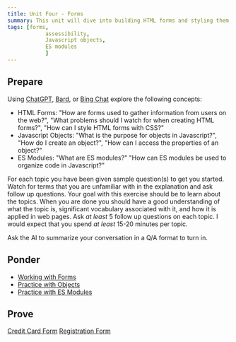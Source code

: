 ```yaml
---
title: Unit Four - Forms
summary: This unit will dive into building HTML forms and styling them with CSS. Javascript objects and ES modules will also be introduced
tags: [forms,
		 	assessibility,
			Javascript objects,
			ES modules
			]
---
```


## Prepare

Using [ChatGPT](https://chat.openai.com), [Bard](https://bard.google.com), or [Bing Chat](https://www.bing.com/search?q=Bing+AI&showconv=1&FORM=hpcodx) explore the following concepts:

- HTML Forms: "How are forms used to gather information from users on the web?", "What problems should I watch for when creating HTML forms?", "How can I style HTML forms with CSS?"
- Javascript Objects: "What is the purpose for objects in Javascript?", "How do I create an object?", "How can I access the properties of an object?"
- ES Modules: "What are ES modules?" "How can ES modules be used to organize code in Javascript?"

For each topic you have been given sample question(s) to get you started. Watch for terms that you are unfamiliar with in the explanation and ask follow up questions. Your goal with this exercise should be to learn about the topics. When you are done you should have a good understanding of what the topic is, significant vocabulary associated with it, and how it is applied in web pages. Ask *at least* 5 follow up questions on each topic. I would expect that you spend *at least* 15-20 minutes per topic.

Ask the AI to summarize your conversation in a Q/A format to turn in.

## Ponder

- [Working with Forms](#)
- [Practice with Objects](https://byui-cit.github.io/learning-modules/modules/js/objects/ponder1/)
- [Practice with ES Modules](https://byui-cit.github.io/learning-modules/modules/js/organizing-modules/ponder1/)

## Prove

[Credit Card Form](../../prove/credit-card-form)
[Registration Form](../../prove/register-form-1)

